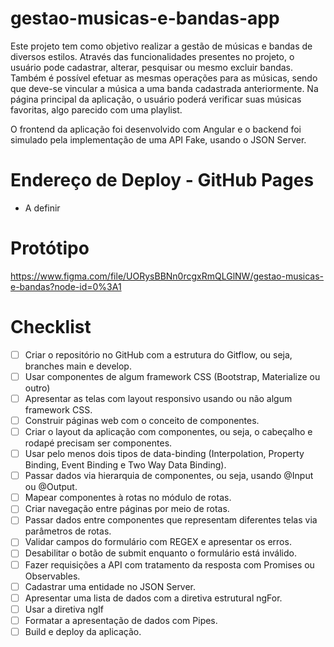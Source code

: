 # gestao-musicas-e-bandas-app

Este projeto tem como objetivo realizar a gestão de músicas e bandas de diversos estilos. Através das funcionalidades presentes no projeto, o usuário pode cadastrar, alterar, pesquisar ou mesmo excluir bandas. Também é possível efetuar as mesmas operações para as músicas, sendo que deve-se vincular a música a uma banda cadastrada anteriormente. Na página principal da aplicação, o usuário poderá verificar suas músicas favoritas, algo parecido com uma playlist.

O frontend da aplicação foi desenvolvido com Angular e o backend foi simulado pela implementação de uma API Fake, usando o JSON Server.

# Endereço de Deploy - GitHub Pages

- A definir

# Protótipo

https://www.figma.com/file/UORysBBNn0rcgxRmQLGlNW/gestao-musicas-e-bandas?node-id=0%3A1

# Checklist

- [ ] Criar o repositório no GitHub com a estrutura do Gitflow, ou seja, branches main e develop.
- [ ] Usar componentes de algum framework CSS (Bootstrap, Materialize ou outro)
- [ ] Apresentar as telas com layout responsivo usando ou não algum framework CSS.
- [ ] Construir páginas web com o conceito de componentes.
- [ ] Criar o layout da aplicação com componentes, ou seja, o cabeçalho e rodapé precisam ser componentes.
- [ ] Usar pelo menos dois tipos de data-binding (Interpolation, Property Binding, Event Binding e Two Way Data Binding).
- [ ] Passar dados via hierarquia de componentes, ou seja, usando @Input ou @Output.
- [ ] Mapear componentes à rotas no módulo de rotas.
- [ ] Criar navegação entre páginas por meio de rotas.
- [ ] Passar dados entre componentes que representam diferentes telas via parâmetros de rotas.
- [ ] Validar campos do formulário com REGEX e apresentar os erros.
- [ ] Desabilitar o botão de submit enquanto o formulário está inválido.
- [ ] Fazer requisições a API com tratamento da resposta com Promises ou Observables.
- [ ] Cadastrar uma entidade no JSON Server.
- [ ] Apresentar uma lista de dados com a diretiva estrutural ngFor.
- [ ] Usar a diretiva ngIf
- [ ] Formatar a apresentação de dados com Pipes.
- [ ] Build e deploy da aplicação.
